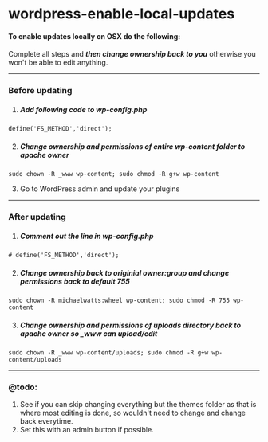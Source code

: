 wordpress-enable-local-updates
==============================

#### To enable updates locally on OSX do the following:

Complete all steps and ***then change ownership back to you*** otherwise you won't be able to edit anything.

----

### Before updating

1. ##### Add following code to wp-config.php

  ~~~
  define('FS_METHOD','direct');
  ~~~


2. ##### Change ownership and permissions of entire wp-content folder to apache owner
  ~~~
  sudo chown -R _www wp-content; sudo chmod -R g+w wp-content
  ~~~

3. Go to WordPress admin and update your plugins

----

### After updating

1. ##### Comment out the line in wp-config.php

  ~~~
  # define('FS_METHOD','direct');
  ~~~

2. ##### Change ownership back to originial owner:group and change permissions back to default 755
  ~~~
  sudo chown -R michaelwatts:wheel wp-content; sudo chmod -R 755 wp-content
  ~~~

3. ##### Change ownership and permissions of uploads directory back to apache owner so _www can upload/edit
  ~~~
  sudo chown -R _www wp-content/uploads; sudo chmod -R g+w wp-content/uploads
  ~~~

----

### @todo:
1. See if you can skip changing everything but the themes folder as that is where most editing is done, so wouldn't need to change and change back everytime.
2. Set this with an admin button if possible.
